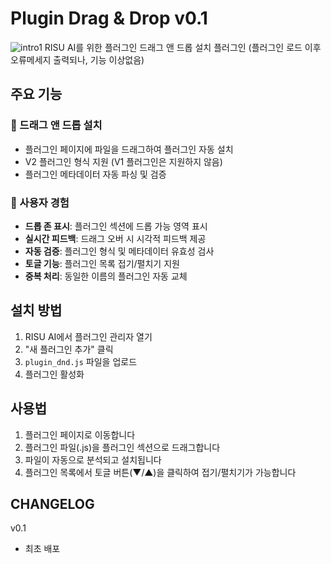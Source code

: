 # Plugin Drag & Drop v0.1
![intro1](docs/plugin_dnd_intro1.gif)
RISU AI를 위한 플러그인 드래그 앤 드롭 설치 플러그인
(플러그인 로드 이후 오류메세지 출력되나, 기능 이상없음)

## 주요 기능

### 📁 드래그 앤 드롭 설치
- 플러그인 페이지에 파일을 드래그하여 플러그인 자동 설치
- V2 플러그인 형식 지원 (V1 플러그인은 지원하지 않음)
- 플러그인 메타데이터 자동 파싱 및 검증

### 🎨 사용자 경험
- **드롭 존 표시**: 플러그인 섹션에 드롭 가능 영역 표시
- **실시간 피드백**: 드래그 오버 시 시각적 피드백 제공
- **자동 검증**: 플러그인 형식 및 메타데이터 유효성 검사
- **토글 기능**: 플러그인 목록 접기/펼치기 지원
- **중복 처리**: 동일한 이름의 플러그인 자동 교체

## 설치 방법

1. RISU AI에서 플러그인 관리자 열기
2. "새 플러그인 추가" 클릭
3. `plugin_dnd.js` 파일을 업로드
4. 플러그인 활성화

## 사용법

1. 플러그인 페이지로 이동합니다
2. 플러그인 파일(.js)을 플러그인 섹션으로 드래그합니다
3. 파일이 자동으로 분석되고 설치됩니다
4. 플러그인 목록에서 토글 버튼(▼/▲)을 클릭하여 접기/펼치기가 가능합니다


## CHANGELOG

v0.1
- 최초 배포
